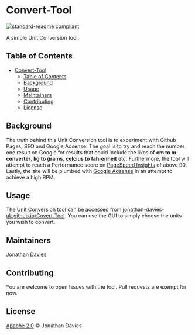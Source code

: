 # Convert-Tool
[![standard-readme compliant](https://img.shields.io/badge/readme%20style-standard-brightgreen.svg?style=flat-square)](https://github.com/RichardLitt/standard-readme)

A simple Unit Conversion tool.

## Table of Contents
- [Convert-Tool](#convert-tool)
  - [Table of Contents](#table-of-contents)
  - [Background](#background)
  - [Usage](#usage)
  - [Maintainers](#maintainers)
  - [Contributing](#contributing)
  - [License](#license)

## Background
The truth behind this Unit Conversion tool is to experiment with Github Pages, SEO and Google Adsense. The goal is to try and reach the number one result on Google for results that could include the likes of **cm to m converter**, **kg to grams**, **celcius to fahrenheit** etc. Furthermore, the tool will attempt to reach a Performance score on [PageSpeed Insights](https://pagespeed.web.dev/) of above 90. Lastly, the site will be plumbed with [Google Adsense](https://adsense.google.com/) in an attempt to achieve a high RPM.

## Usage
The Unit Conversion tool can be accessed from [jonathan-davies-uk.github.io/Covert-Tool](https://jonathan-davies-uk.github.io/Convert-Tool). You can use the GUI to simply choose the units you wish to convert.

## Maintainers
[Jonathan Davies](https://github.com/jonathan-davies-uk)

## Contributing
You are welcome to open Issues with the tool. 
Pull requests are exempt for now.

## License
[Apache 2.0](LICENSE) © Jonathan Davies